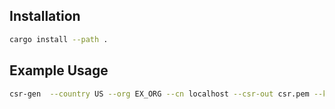 ## Installation
```sh
cargo install --path .
```

## Example Usage

```sh
csr-gen  --country US --org EX_ORG --cn localhost --csr-out csr.pem --key-out key.pem
```